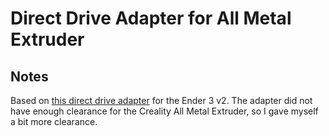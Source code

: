 # Direct Drive Adapter for All Metal Extruder

## Notes

Based on [this direct drive adapter]() for the Ender 3 v2. The adapter did not have enough clearance for the Creality All Metal Extruder, so I gave myself a bit more clearance.